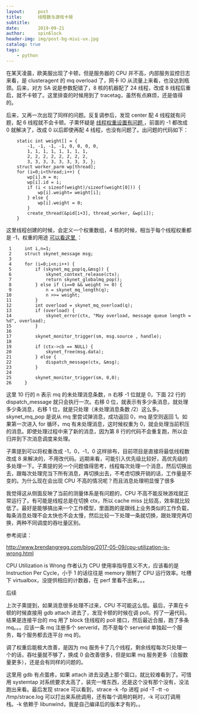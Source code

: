```yaml
---
layout:     post
title:      线程数与游戏卡顿
subtitle:   
date:       2019-09-21
author:     spin6lock
header-img: img/post-bg-miui-ux.jpg
catalog: true
tags:
    - python
---
```

在某天凌晨，欧美服出现了卡顿，但是服务器的 CPU 并不高，内部服务监控日志来看，是 clusteragent 的 mq overload 了，网卡 IO 从流量上来看，也没达到瓶颈。后来，对方 SA 说是参数配错了，8 核的机器配了 24 线程，改成 8 线程后重启，就不卡顿了。这里排查的时候用到了 tracetag，虽然有点麻烦，还是值得的。

后来，又再一次出现了同样的问题。反复调参后，发现 center 配 4 线程就有问题，配 6 线程就不会卡顿。子熏怀疑是 [ 线程权重设置有问题 ](https://github.com/cloudwu/skynet/blob/master/skynet-src/skynet_start.c#L209)，前面的 -1 都改成 0 就解决了，改成 0 以后即使再配 4 线程，也没有问题了。出问题的代码如下：

```
    static int weight[] = { 
        -1, -1, -1, -1, 0, 0, 0, 0,
        1, 1, 1, 1, 1, 1, 1, 1, 
        2, 2, 2, 2, 2, 2, 2, 2, 
        3, 3, 3, 3, 3, 3, 3, 3, };
    struct worker_parm wp[thread];
    for (i=0;i<thread;i++) {
        wp[i].m = m;
        wp[i].id = i;
        if (i < sizeof(weight)/sizeof(weight[0])) {
            wp[i].weight= weight[i];
        } else {
            wp[i].weight = 0;
        }
        create_thread(&pid[i+3], thread_worker, &wp[i]);
    }
```

这里线程创建的时候，会定义一个权重数组，4 核的时候，相当于每个线程权重都是 -1，权重的用途 [ 可以看这里 ](https://github.com/cloudwu/skynet/blob/master/skynet-src/skynet_server.c#L320)：

```
 1     int i,n=1;
 2     struct skynet_message msg;
 3 
 4     for (i=0;i<n;i++) {
 5         if (skynet_mq_pop(q,&msg)) {
 6             skynet_context_release(ctx);
 7             return skynet_globalmq_pop();
 8         } else if (i==0 && weight >= 0) {
 9             n = skynet_mq_length(q);
10             n >>= weight;
11         }
12         int overload = skynet_mq_overload(q);
13         if (overload) {
14             skynet_error(ctx, "May overload, message queue length = %d", overload);
15         }
16 
17         skynet_monitor_trigger(sm, msg.source , handle);
18 
19         if (ctx->cb == NULL) {
20             skynet_free(msg.data);
21         } else {
22             dispatch_message(ctx, &msg);
23         }
24 
25         skynet_monitor_trigger(sm, 0,0);
26     }
```

这里 10 行的 n 表示 mq 的未处理消息条数，n 右移 -1 位就是 0，下面 22 行的 dispatch_message 就只会执行一次。右移 0 位，就表示有多少条消息，就处理多少条消息，右移 1 位，就是只处理（未处理消息条数 /2）这么多。skynet_mq_pop 是说从 mq 里尝试弹消息，成功返回 0，mq 是空则返回 1。如果第一次进入 for 循环，mq 有未处理消息，这时候权重为 0，就会处理当前积压的消息。即使处理过程中来了新的消息，因为第 8 行的代码不会重复跑，所以会归并到下次消息调度来处理。

子熏提到可以将权重改成 -1，0，-1，0 这样排布，目前项目是直接将最低线程数改成 8 来解决的，不用改代码。远期来看，可能引入优先级比较好，高优先级的多处理一下。子熏提的另一个问题值得思考，线程每次处理一个消息，然后切换出去，跟每次处理完当下所有消息，再切换出去，不考虑切换开销的话，工作量是不变的。为什么现在会出现 CPU 不高的情况呢？而且消息处理明显慢了很多

我觉得这从侧面反映了当前的测量体系是有问题的，CPU 不高不能反映游戏就正常运行了。有可能是线程总是在切换 ctx，所以 cache miss 比较高，效率就比较低了。最好是能够搞出来一个工作模型，里面跑的是跟线上业务类似的工作负载，每条消息处理不会太快也不会太慢，然后比较一下处理一条就切换，跟处理完再切换，两种不同调度的吞吐量区别。

参考阅读：

http://www.brendangregg.com/blog/2017-05-09/cpu-utilization-is-wrong.html

CPU Utilization is Wrong 作者认为 CPU 使用率指导意义不大，应该看的是 Instruction Per Cycle，小于 1 的话往往是 memory 限制了 CPU 运行效率。吐槽下 virtualbox，没提供相应的计数器，在 perf 里看不出来。。。

后续

上次子熏提到，如果消息很多处理不过来，CPU 不可能这么低。最后，子熏在卡顿的时候直接用 gdb attach 进去了，发现卡顿的时候在调 poll。捋了一遍代码，结果是连接平台的 mq 用了 block 住线程的 poll 接口，然后最近合服，跑了多条 mq。。。应该一条 mq 注册多个 serverid，而不是每个 serverid 单独起一个服务，每个服务都去连平台 mq 的。

调了权重后能极大改善，是因为 mq 服务卡了几个线程，剩余线程每次只处理一个的话，吞吐量就不够了，换成 0 会改善很多，但是如果 mq 服务更多（合服数量更多），还是会有同样的问题的。

这里用 gdb 有点蛋疼，如果 attach 进去没遇上那个窗口，就比较难看到了。可惜用 systemtap 对系统要求太高了，装完一堆东西，还是这个没有那个没有，没法跑出来看。最后发现 strace 可以看到，strace -k -fp 进程 pid -T -tt -o /tmp/strace.log 可以打出来系统调用，还有每个调用的耗时，-k 可以打调用栈。-k 依赖于 libunwind，我是自己编译后的版本才有的。。
